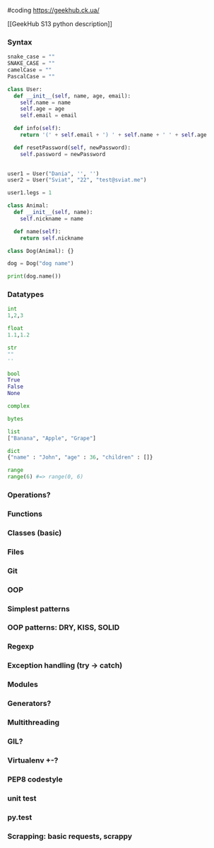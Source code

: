 #coding
https://geekhub.ck.ua/

[[GeekHub S13 python description]]

### Syntax
```python
snake_case = ""
SNAKE_CASE = ""
camelCase = ""
PascalCase = ""

class User:
  def __init__(self, name, age, email):
    self.name = name
    self.age = age
    self.email = email

  def info(self):
    return '(' + self.email + ') ' + self.name + ' ' + self.age

  def resetPassword(self, newPassword):
    self.password = newPassword
    

user1 = User("Dania", '', '')
user2 = User("Sviat", "22", "test@sviat.me")

user1.legs = 1

class Animal:
  def __init__(self, name):
    self.nickname = name

  def name(self):
    return self.nickname

class Dog(Animal): {}

dog = Dog("dog name")

print(dog.name())
```
### Datatypes
```python
int
1,2,3

float
1.1,1.2

str
""
''

bool
True
False
None

complex

bytes

list
["Banana", "Apple", "Grape"]

dict
{"name" : "John", "age" : 36, "children" : []}

range
range(6) #=> range(0, 6)
```
### Operations?
### Functions
### Classes (basic)
### Files

### Git

### OOP
### Simplest patterns
### OOP patterns: DRY, KISS, SOLID

### Regexp
### Exception handling (try -> catch)
### Modules
### Generators?
### Multithreading
### GIL?
### Virtualenv +-?
### PEP8 codestyle
### unit test
### py.test

### Scrapping: basic requests, scrappy